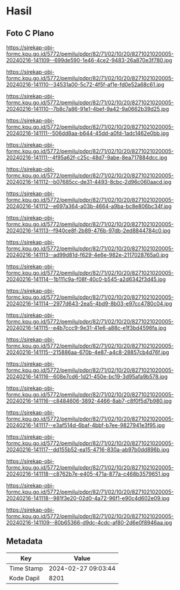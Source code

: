 # Hasil

## Foto C Plano

https://sirekap-obj-formc.kpu.go.id/5772/pemilu/pdpr/82/71/02/10/20/8271021020005-20240216-141109--699de590-1e46-4ce2-9483-26a870e3f780.jpg

https://sirekap-obj-formc.kpu.go.id/5772/pemilu/pdpr/82/71/02/10/20/8271021020005-20240216-141110--34531a00-5c72-4f5f-af1e-fd0e52a68c61.jpg

https://sirekap-obj-formc.kpu.go.id/5772/pemilu/pdpr/82/71/02/10/20/8271021020005-20240216-141110--7b8c7a86-91e1-4bef-9a42-9a0662b39d25.jpg

https://sirekap-obj-formc.kpu.go.id/5772/pemilu/pdpr/82/71/02/10/20/8271021020005-20240216-141111--506dd8aa-b644-45dd-a0fd-1adc1462e0bb.jpg

https://sirekap-obj-formc.kpu.go.id/5772/pemilu/pdpr/82/71/02/10/20/8271021020005-20240216-141111--4f95a62f-c25c-48d7-9abe-8ea717884dcc.jpg

https://sirekap-obj-formc.kpu.go.id/5772/pemilu/pdpr/82/71/02/10/20/8271021020005-20240216-141112--b07685cc-de31-4493-8cbc-2d96c060aacd.jpg

https://sirekap-obj-formc.kpu.go.id/5772/pemilu/pdpr/82/71/02/10/20/8271021020005-20240216-141112--e697a364-a03b-4664-a9ba-bc8e806bc34f.jpg

https://sirekap-obj-formc.kpu.go.id/5772/pemilu/pdpr/82/71/02/10/20/8271021020005-20240216-141113--f940ce8f-2b89-476b-97db-2ed8844784c0.jpg

https://sirekap-obj-formc.kpu.go.id/5772/pemilu/pdpr/82/71/02/10/20/8271021020005-20240216-141113--ad99d81d-f629-4e6e-982e-2117028765a0.jpg

https://sirekap-obj-formc.kpu.go.id/5772/pemilu/pdpr/82/71/02/10/20/8271021020005-20240216-141114--1b111c9a-f08f-40c0-b545-a2d6342f3d45.jpg

https://sirekap-obj-formc.kpu.go.id/5772/pemilu/pdpr/82/71/02/10/20/8271021020005-20240216-141114--2977d643-2ea5-4bd9-8b03-e97cc4780c04.jpg

https://sirekap-obj-formc.kpu.go.id/5772/pemilu/pdpr/82/71/02/10/20/8271021020005-20240216-141115--e4b7ccc9-9e31-41e6-a88c-e1f3bd4596fa.jpg

https://sirekap-obj-formc.kpu.go.id/5772/pemilu/pdpr/82/71/02/10/20/8271021020005-20240216-141115--215886aa-670b-4e87-a4c8-28857cb4d76f.jpg

https://sirekap-obj-formc.kpu.go.id/5772/pemilu/pdpr/82/71/02/10/20/8271021020005-20240216-141116--608e7cd6-1d21-450e-bc19-3d95afa9b578.jpg

https://sirekap-obj-formc.kpu.go.id/5772/pemilu/pdpr/82/71/02/10/20/8271021020005-20240216-141116--c8484606-3892-4466-8ab7-c8f0f5d7b980.jpg

https://sirekap-obj-formc.kpu.go.id/5772/pemilu/pdpr/82/71/02/10/20/8271021020005-20240216-141117--e3af514d-6baf-4bbf-b7ee-9827941e3f95.jpg

https://sirekap-obj-formc.kpu.go.id/5772/pemilu/pdpr/82/71/02/10/20/8271021020005-20240216-141117--dd155b52-ea15-4716-830a-ab97b0dd896b.jpg

https://sirekap-obj-formc.kpu.go.id/5772/pemilu/pdpr/82/71/02/10/20/8271021020005-20240216-141118--c8762b7e-e405-471a-877a-c468b3579651.jpg

https://sirekap-obj-formc.kpu.go.id/5772/pemilu/pdpr/82/71/02/10/20/8271021020005-20240216-141118--981f3e20-02d0-4a72-96f1-e90c4d602e09.jpg

https://sirekap-obj-formc.kpu.go.id/5772/pemilu/pdpr/82/71/02/10/20/8271021020005-20240216-141109--80b65366-d9dc-4cdc-af80-2d6e0f8946aa.jpg


## Metadata

| Key        | Value               |
| ---------- | ------------------- |
| Time Stamp | 2024-02-27 09:03:44 |
| Kode Dapil | 8201                |



